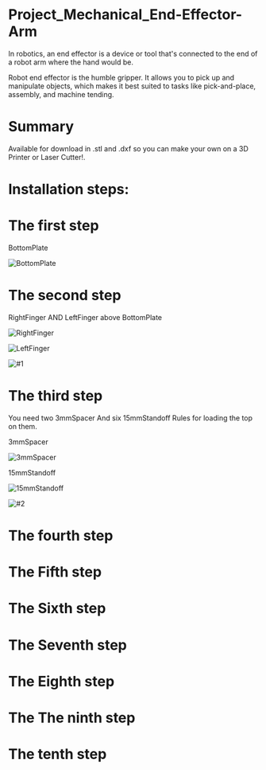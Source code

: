# Project_Mechanical_End-Effector-Arm

In robotics, an end effector is a device or tool that's connected to the end of a robot arm where the hand would be. 

Robot end effector is the humble gripper. It allows you to pick up and manipulate objects, which makes it best suited to tasks like pick-and-place, assembly, and machine tending.

# Summary

Available for download in .stl and .dxf so you can make your own on a 3D Printer or Laser Cutter!.

#  Installation steps:


#  The first step

BottomPlate

![BottomPlate](https://user-images.githubusercontent.com/56201060/123419686-32a5d580-d5c3-11eb-8a7a-aefe2adac848.jpg)



#  The second step

RightFinger AND LeftFinger above BottomPlate

![RightFinger](https://user-images.githubusercontent.com/56201060/123419809-5a953900-d5c3-11eb-82be-8b9114a5d377.jpg)

![LeftFinger](https://user-images.githubusercontent.com/56201060/123419815-5cf79300-d5c3-11eb-9335-df24033c48d7.jpg)

![#1](https://user-images.githubusercontent.com/56201060/123420215-f0c95f00-d5c3-11eb-9fa8-020eea3336dd.jpg)



#  The third step
You need two 3mmSpacer And six 15mmStandoff Rules for loading the top on them.

3mmSpacer

![3mmSpacer](https://user-images.githubusercontent.com/56201060/123421694-da240780-d5c5-11eb-8acd-15763a9a0e83.jpg)

15mmStandoff

![15mmStandoff](https://user-images.githubusercontent.com/56201060/123421701-e019e880-d5c5-11eb-8c2e-337c5da53453.jpg)


![#2](https://user-images.githubusercontent.com/56201060/123421778-fa53c680-d5c5-11eb-863f-c862368e6d7a.jpg)





#  The fourth step
#  The Fifth step
#  The Sixth step
#  The Seventh step
#  The Eighth step
#  The The ninth step
#  The tenth step
